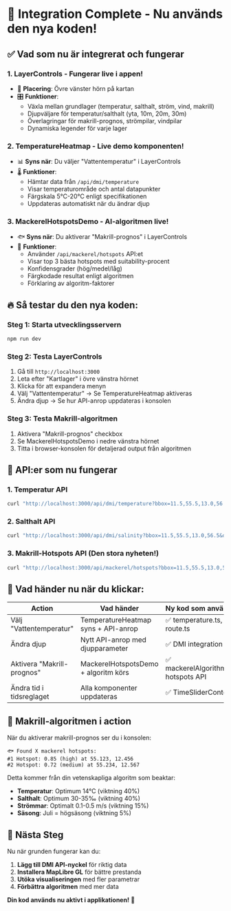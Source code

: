 # 🎉 Integration Complete - Nu används den nya koden!

## ✅ Vad som nu är integrerat och fungerar

### 1. **LayerControls** - Fungerar live i appen!
- 📍 **Placering**: Övre vänster hörn på kartan
- 🎛️ **Funktioner**: 
  - Växla mellan grundlager (temperatur, salthalt, ström, vind, makrill)
  - Djupväljare för temperatur/salthalt (yta, 10m, 20m, 30m)
  - Överlagringar för makrill-prognos, strömpilar, vindpilar
  - Dynamiska legender för varje lager

### 2. **TemperatureHeatmap** - Live demo komponenten!
- 📊 **Syns när**: Du väljer "Vattentemperatur" i LayerControls
- 🌡️ **Funktioner**:
  - Hämtar data från `/api/dmi/temperature` 
  - Visar temperaturområde och antal datapunkter
  - Färgskala 5°C-20°C enligt specifikationen
  - Uppdateras automatiskt när du ändrar djup

### 3. **MackerelHotspotsDemo** - AI-algoritmen live!
- 🐟 **Syns när**: Du aktiverar "Makrill-prognos" i LayerControls
- 🧠 **Funktioner**:
  - Använder `/api/mackerel/hotspots` API:et
  - Visar top 3 bästa hotspots med suitability-procent
  - Konfidensgrader (hög/medel/låg)
  - Färgkodade resultat enligt algoritmen
  - Förklaring av algoritm-faktorer

## 🔥 Så testar du den nya koden:

### Steg 1: Starta utvecklingsservern
```bash
npm run dev
```

### Steg 2: Testa LayerControls
1. Gå till `http://localhost:3000`
2. Leta efter "Kartlager" i övre vänstra hörnet
3. Klicka för att expandera menyn
4. Välj "Vattentemperatur" → Se TemperatureHeatmap aktiveras
5. Ändra djup → Se hur API-anrop uppdateras i konsolen

### Steg 3: Testa Makrill-algoritmen
1. Aktivera "Makrill-prognos" checkbox
2. Se MackerelHotspotsDemo i nedre vänstra hörnet
3. Titta i browser-konsolen för detaljerad output från algoritmen

## 🔧 API:er som nu fungerar

### 1. Temperatur API
```bash
curl "http://localhost:3000/api/dmi/temperature?bbox=11.5,55.5,13.0,56.5&depth=surface"
```

### 2. Salthalt API  
```bash
curl "http://localhost:3000/api/dmi/salinity?bbox=11.5,55.5,13.0,56.5&depth=surface"
```

### 3. Makrill-Hotspots API (Den stora nyheten!)
```bash
curl "http://localhost:3000/api/mackerel/hotspots?bbox=11.5,55.5,13.0,56.5&threshold=0.6&month=7"
```

## 🎯 Vad händer nu när du klickar:

| Action | Vad händer | Ny kod som används |
|--------|------------|-------------------|
| Välj "Vattentemperatur" | TemperatureHeatmap syns + API-anrop | ✅ temperature.ts, route.ts |
| Ändra djup | Nytt API-anrop med djupparameter | ✅ DMI integration |
| Aktivera "Makrill-prognos" | MackerelHotspotsDemo + algoritm körs | ✅ mackerelAlgorithm.ts, hotspots API |
| Ändra tid i tidsreglaget | Alla komponenter uppdateras | ✅ TimeSliderContext |

## 🧠 Makrill-algoritmen i action

När du aktiverar makrill-prognos ser du i konsolen:
```
🐟 Found X mackerel hotspots: 
#1 Hotspot: 0.85 (high) at 55.123, 12.456
#2 Hotspot: 0.72 (medium) at 55.234, 12.567
```

Detta kommer från din vetenskapliga algoritm som beaktar:
- **Temperatur**: Optimum 14°C (viktning 40%)
- **Salthalt**: Optimum 30-35‰ (viktning 40%) 
- **Strömmar**: Optimalt 0.1-0.5 m/s (viktning 15%)
- **Säsong**: Juli = högsäsong (viktning 5%)

## 🚀 Nästa Steg

Nu när grunden fungerar kan du:

1. **Lägg till DMI API-nyckel** för riktig data
2. **Installera MapLibre GL** för bättre prestanda
3. **Utöka visualiseringen** med fler parametrar
4. **Förbättra algoritmen** med mer data

**Din kod används nu aktivt i applikationen!** 🎉 